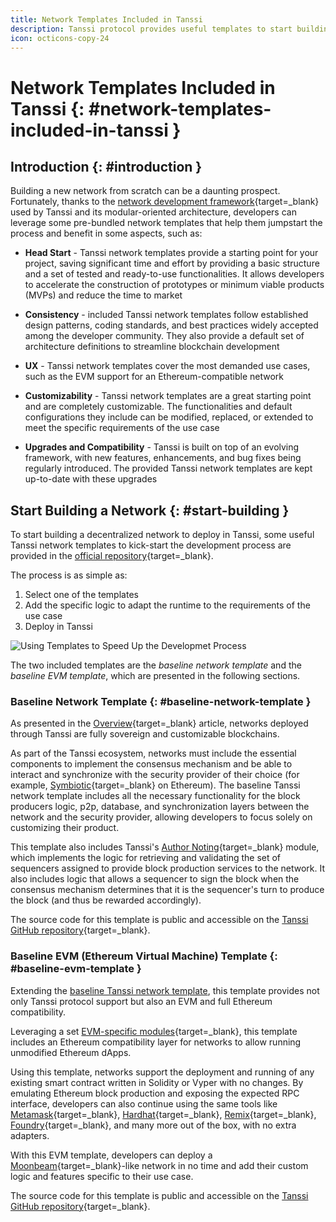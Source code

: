 ```yaml
---
title: Network Templates Included in Tanssi
description: Tanssi protocol provides useful templates to start building your decentralized network, including a ready-to-use EVM template for Ethereum compatibility.
icon: octicons-copy-24
---
```


# Network Templates Included in Tanssi {: #network-templates-included-in-tanssi }

## Introduction {: #introduction }

Building a new network from scratch can be a daunting prospect. Fortunately, thanks to the [network development framework](/learn/framework/overview/){target=\_blank} used by Tanssi and its modular-oriented architecture, developers can leverage some pre-bundled network templates that help them jumpstart the process and benefit in some aspects, such as:

- **Head Start** - Tanssi network templates provide a starting point for your project, saving significant time and effort by providing a basic structure and a set of tested and ready-to-use functionalities. It allows developers to accelerate the construction of prototypes or minimum viable products (MVPs) and reduce the time to market

- **Consistency** - included Tanssi network templates follow established design patterns, coding standards, and best practices widely accepted among the developer community. They also provide a default set of architecture definitions to streamline blockchain development

- **UX** - Tanssi network templates cover the most demanded use cases, such as the EVM support for an Ethereum-compatible network

- **Customizability** - Tanssi network templates are a great starting point and are completely customizable. The functionalities and default configurations they include can be modified, replaced, or extended to meet the specific requirements of the use case

- **Upgrades and Compatibility** - Tanssi is built on top of an evolving framework, with new features, enhancements, and bug fixes being regularly introduced. The provided Tanssi network templates are kept up-to-date with these upgrades

## Start Building a Network {: #start-building }

To start building a decentralized network to deploy in Tanssi, some useful Tanssi network templates to kick-start the development process are provided in the [official repository](https://github.com/moondance-labs/tanssi){target=\_blank}.

The process is as simple as:

1. Select one of the templates
2. Add the specific logic to adapt the runtime to the requirements of the use case
3. Deploy in Tanssi

![Using Templates to Speed Up the Developmet Process](/images/learn/decentralized-networks/templates/templates-1.webp)

The two included templates are the *baseline network template* and the *baseline EVM template*, which are presented in the following sections.

### Baseline Network Template {: #baseline-network-template }

As presented in the [Overview](/learn/tanssi/overview/){target=\_blank} article, networks deployed through Tanssi are fully sovereign and customizable blockchains.

As part of the Tanssi ecosystem, networks must include the essential components to implement the consensus mechanism and be able to interact and synchronize with the security provider of their choice (for example, [Symbiotic](https://symbiotic.fi/){target=\_blank} on Ethereum). The baseline Tanssi network template includes all the necessary functionality for the block producers logic, p2p, database, and synchronization layers between the network and the security provider, allowing developers to focus solely on customizing their product.

This template also includes Tanssi's [Author Noting](https://github.com/moondance-labs/tanssi/blob/master/pallets/author-noting/src/lib.rs){target=\_blank} module, which implements the logic for retrieving and validating the set of sequencers assigned to provide block production services to the network. It also includes logic that allows a sequencer to sign the block when the consensus mechanism determines that it is the sequencer's turn to produce the block (and thus be rewarded accordingly).

The source code for this template is public and accessible on the [Tanssi GitHub repository](https://github.com/moondance-labs/tanssi/blob/master/chains/container-chains/runtime-templates/simple/src/lib.rs){target=\_blank}.

### Baseline EVM (Ethereum Virtual Machine) Template {: #baseline-evm-template }

Extending the [baseline Tanssi network template](#baseline-network-template), this template provides not only Tanssi protocol support but also an EVM and full Ethereum compatibility.

Leveraging a set [EVM-specific modules](https://github.com/paritytech/frontier){target=\_blank}, this template includes an Ethereum compatibility layer for networks to allow running unmodified Ethereum dApps.

Using this template, networks support the deployment and running of any existing smart contract written in Solidity or Vyper with no changes. By emulating Ethereum block production and exposing the expected RPC interface, developers can also continue using the same tools like [Metamask](https://metamask.io){target=\_blank}, [Hardhat](https://hardhat.org){target=\_blank}, [Remix](https://remix.ethereum.org){target=\_blank}, [Foundry](https://github.com/foundry-rs/foundry){target=\_blank}, and many more out of the box, with no extra adapters.

With this EVM template, developers can deploy a [Moonbeam](https://moonbeam.network){target=\_blank}-like network in no time and add their custom logic and features specific to their use case.

The source code for this template is public and accessible on the [Tanssi GitHub repository](https://github.com/moondance-labs/tanssi/blob/master/chains/container-chains/runtime-templates/frontier/src/lib.rs){target=\_blank}.